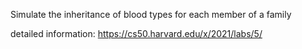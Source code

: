 Simulate the inheritance of blood types for each member of a family


detailed information:
https://cs50.harvard.edu/x/2021/labs/5/
